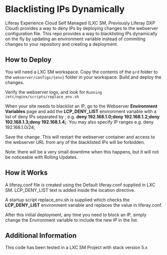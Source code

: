 # Blacklisting IPs Dynamically

Liferay Experience Cloud Self Managed (LXC SM, Previously Liferay DXP Cloud) provides a way to deny IPs by deploying changes to the webserver configuration file. 
This repo provides a way to blacklisting IPs dynamically on the fly by updating an environment variable instead of commiting changes to your repository and creating a deployment.

## How to Deploy

You will need a LXC SM workspace.
Copy the contents of the `prd` folder to the `webserver/configs/{env}` folder in your workspace.
Build and deploy the changes.

Verify the webserver logs, and look for `Running /etc/nginx/scripts/replace_env.sh`

When your site needs to blacklist an IP, go to the Webserver **Environment Variables** page and add the **LCP_DENY_LIST** environment variable with a list of deny IPs separated by ; e.g. **deny 192.168.1.0;deny 192.168.1.2;deny 192.168.1.3;deny 192.168.1.4;**. You may also specify IP ranges e.g. deny 192.168.1.0/24;

Save the change. This will restart the webserver container and access to the webserver URL from any of the blacklisted IPs will be forbidden.

Note: there will be a very small downtime when this happens, but it will not be noticeable with Rolling Updates.

## How it Works

A liferay.conf file is created using the Default liferay.conf supplied in LXC SM. LCP_DENY_LIST text is added inside the location directive.

A startup script replace_env.sh is supplied which checks the **LCP_DENY_LIST** environment variable and replaces the value in liferay.conf. 

After this initial deployment, any time you need to block an IP, simply change the Environment variable to include the new IP in the list.

## Additional Information
This code has been tested in a LXC SM Project with stack version 5.x





